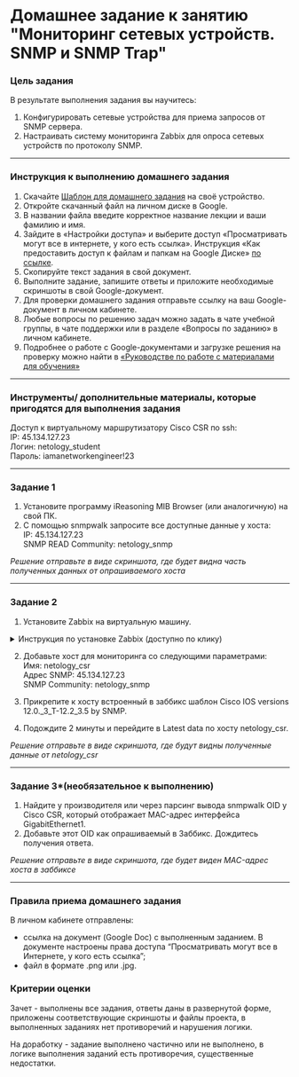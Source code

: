 # Домашнее задание к занятию "Мониторинг сетевых устройств. SNMP и SNMP Trap"


### Цель задания

В результате выполнения задания вы научитесь:  

1. Конфигурировать сетевые устройства для приема запросов от SNMP сервера.
2. Настраивать систему мониторинга Zabbix для опроса сетевых устройств по протоколу SNMP.

------

### Инструкция к выполнению домашнего задания

1. Скачайте [Шаблон для домашнего задания](https://u.netology.ru/backend/uploads/lms/content_assets/file/281/%D0%A1%D0%94%D0%95%D0%9B%D0%90%D0%99%D0%A2%D0%95_%D0%9A%D0%9E%D0%9F%D0%98%D0%AE_-_%D0%A8%D0%B0%D0%B1%D0%BB%D0%BE%D0%BD_%D0%B4%D0%BB%D1%8F_%D0%B4%D0%BE%D0%BC%D0%B0%D1%88%D0%BD%D0%B5%D0%B3%D0%BE_%D0%B7%D0%B0%D0%B4%D0%B0%D0%BD%D0%B8%D1%8F_1.1._%D0%9D%D0%B0%D0%B7%D0%B2%D0%B0%D0%BD%D0%B8%D0%B5_%D0%BB%D0%B5%D0%BA%D1%86%D0%B8%D0%B8_-_%D0%A4%D0%B0%D0%BC%D0%B8%D0%BB%D0%B8%D1%8F_%D0%98%D0%BC%D1%8F.docx) на своё устройство.
2. Откройте скачанный файл на личном диске в Google.
3. В названии файла введите корректное название лекции и ваши фамилию и имя.
4. Зайдите в «Настройки доступа» и выберите доступ «Просматривать могут все в интернете, у кого есть ссылка». Инструкция «Как предоставить доступ к файлам и папкам на Google Диске» [по ссылке](https://support.google.com/docs/answer/2494822?hl=ru&co=GENIE.Platform%3DDesktop).
5. Скопируйте текст задания в свой документ.
6. Выполните задание, запишите ответы и приложите необходимые скриншоты в свой Google-документ.
7. Для проверки домашнего задания отправьте ссылку на ваш Google-документ в личном кабинете.
8. Любые вопросы по решению задач можно задать в чате учебной группы, в чате поддержки или в разделе «Вопросы по заданию» в личном кабинете.
9. Подробнее о работе с Google-документами и загрузке решения на проверку можно найти в [«Руководстве по работе с материалами для обучения»](https://l.netology.ru/instruktsiya-po-materialami-dlya-obucheniya)

------

### Инструменты/ дополнительные материалы, которые пригодятся для выполнения задания

Доступ к виртуальному маршрутизатору Cisco CSR по ssh:   
IP: 45.134.127.23   
Логин: netology_student    
Пароль: iamanetworkengineer!23   

---



### Задание 1 

1. Установите программу iReasoning MIB Browser (или аналогичную) на свой ПК.   
2. С помощью snmpwalk запросите все доступные данные у хоста:     
IP: 45.134.127.23   
SNMP READ Community: netology_snmp    

*Решение отправьте в виде скриншота, где будет видна часть полученных данных от опрашиваемого хоста*



------

### Задание 2 

1. Установите Zabbix на виртуальную машину. 

<details>
  <summary> Инструкция по установке Zabbix (доступно по клику)</summary>



Если у вас возникли сложности с установкой Zabbix на виртуальную машину, воспользуйтесь инструкцией по [ссылке](https://disk.yandex.ru/i/jDqSvdiuUuK6sw)
 
</details> 
  
2. Добавьте хост для мониторинга со следующими параметрами:  
Имя: netology_csr   
Адрес SNMP: 45.134.127.23   
SNMP Community: netology_snmp    

3. Прикрепите к хосту встроенный в заббикс шаблон Cisco IOS versions 12.0._3_T-12.2_3.5 by SNMP.

4. Подождите 2 минуты и перейдите в Latest data по хосту netology_csr.

*Решение отправьте в виде скриншота, где будут видны полученные данные от netology_csr*


------

### Задание 3*(необязательное к выполнению)
 
1. Найдите у производителя или через парсинг вывода snmpwalk OID у Cisco CSR, который отображает MAC-адрес интерфейса GigabitEthernet1.   
2. Добавьте этот OID как опрашиваемый в Заббикс. Дождитесь получения ответа.   

*Решение отправьте в виде скриншота, где будет виден MAC-адрес хоста в заббиксе*

------

### Правила приема домашнего задания

В личном кабинете отправлены:

- ссылка на документ (Google Doc) с выполненным заданием. В документе настроены права доступа “Просматривать могут все в Интернете, у кого есть ссылка”;
- файл в формате .png или .jpg.


### Критерии оценки

Зачет - выполнены все задания, ответы даны в развернутой форме, приложены соответствующие скриншоты и файлы проекта, в выполненных заданиях нет противоречий и нарушения логики.

На доработку - задание выполнено частично или не выполнено, в логике выполнения заданий есть противоречия, существенные недостатки.

